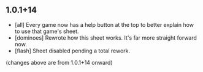## 1.0.1+14
* [all] Every game now has a help button at the top to better explain how to use that game's sheet.
* [dominoes] Rewrote how this sheet works. It's far more straight forward now.
* [flash] Sheet disabled pending a total rework.

(changes above are from 1.0.1+14 onward)

